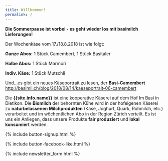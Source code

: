 ```yaml
---
title: Willkommen!
permalink: /
---
```


<div class="alert alert-success" role="alert" data-href=" ">
  <div style="font-weight:bold;">
   Die Sommerpause ist vorbei - es geht wieder los mit basimilch Lieferungen!
  </div>

Der Wochenkäse vom 17./18.8.2018 ist wie folgt:

**Ganze Abos:** 1 Stück Camembert, 1 Stück Basitaler

**Halbe Abos:** 1 Stück Marmori

**Indiv. Käse:** 1 Stück Mutschli

Und...es gibt ein neues Käseportrait zu lesen, der **Basi-Camembert** 
http://basimil.ch/blog/2018/08/14/kaeseportrait-06-camembert


</div>

Die **{{site.info.name}}** ist eine kooperative Käserei auf dem
Hof Im Basi in Dietikon. Die **Biomilch** der behornten Kühe wird in der
hofeigenen Käserei zu **naturbelassenen Milchprodukten** (Käse, Joghurt, Quark,
Rohmilch, etc.) verarbeitet und im wöchentlichen Abo in der Region
Zürich verteilt. Es ist uns ein Anliegen, dass unsere Produkte **fair produziert**
und **lokal konsumiert** werden.

{% include button-signup.html %}

{% include button-facebook-like.html %}

{% include newsletter_form.html %}
